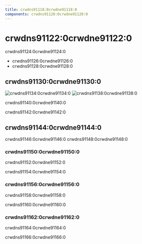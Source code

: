 ```yaml
---
title: crwdns91118:0crwdne91118:0
components: crwdns91120:0crwdne91120:0
---
```


# crwdns91122:0crwdne91122:0

<p class="description">crwdns91124:0crwdne91124:0</p>

- crwdns91126:0crwdne91126:0
- crwdns91128:0crwdne91128:0

## crwdns91130:0crwdne91130:0

![crwdns91134:0crwdne91134:0](crwdns91132:0crwdne91132:0) ![crwdns91138:0crwdne91138:0](crwdns91136:0crwdne91136:0)

crwdns91140:0crwdne91140:0

crwdns91142:0crwdne91142:0

## crwdns91144:0crwdne91144:0

crwdns91146:0crwdne91146:0 crwdns91148:0crwdne91148:0

### crwdns91150:0crwdne91150:0

crwdns91152:0crwdne91152:0

crwdns91154:0crwdne91154:0

### crwdns91156:0crwdne91156:0

crwdns91158:0crwdne91158:0

crwdns91160:0crwdne91160:0

### crwdns91162:0crwdne91162:0

crwdns91164:0crwdne91164:0

crwdns91166:0crwdne91166:0